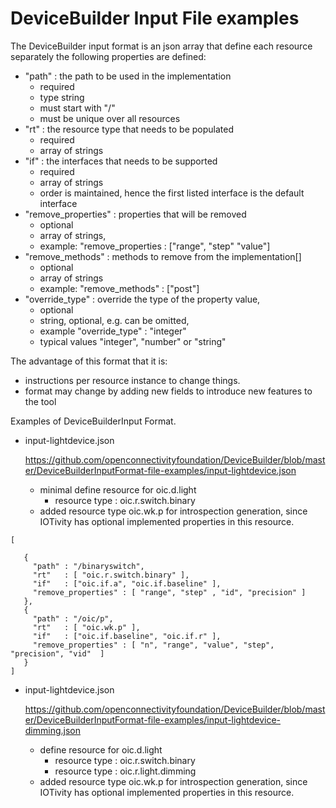 # DeviceBuilder Input File examples


The DeviceBuilder input format is an json array that define each resource separately
the following properties are defined:
  -  "path" : the path to be used in the implementation
        - required
        - type string
        - must start with "/"
        - must be unique over all resources
  -  "rt"   : the resource type that needs to be populated
        - required
        - array of strings
  -  "if"   : the interfaces that needs to be supported
        - required
        - array of strings
        - order is maintained, hence the first listed interface is the default interface
  -  "remove_properties" : properties that will be removed
        - optional
        - array of strings, 
        - example: "remove_properties : ["range", "step" "value"]
  -  "remove_methods" :  methods to remove from the implementation[]
        - optional
        - array of strings
        - example: "remove_methods" : ["post"]
  -  "override_type" :  override the type of the property value,  
        - optional
        - string, optional, e.g. can be omitted,
        - example  "override_type" :  "integer" 
        - typical values "integer", "number" or "string"

The advantage of this format that it is:
- instructions per resource instance to change things.
- format may change by adding new fields to introduce new features to the tool


Examples of DeviceBuilderInput Format.


- input-lightdevice.json

    https://github.com/openconnectivityfoundation/DeviceBuilder/blob/master/DeviceBuilderInputFormat-file-examples/input-lightdevice.json
  
    - minimal define resource for oic.d.light 
        - resource type : oic.r.switch.binary
    - added resource type oic.wk.p for introspection generation, since IOTivity has optional implemented properties in this resource.
 ```
 [

    {
      "path" : "/binaryswitch",
      "rt"   : [ "oic.r.switch.binary" ],
      "if"   : ["oic.if.a", "oic.if.baseline" ],
      "remove_properties" : [ "range", "step" , "id", "precision" ]
    },
    {
      "path" : "/oic/p",
      "rt"   : [ "oic.wk.p" ],
      "if"   : ["oic.if.baseline", "oic.if.r" ],
      "remove_properties" : [ "n", "range", "value", "step", "precision", "vid"  ]
    }
]

```

  
  
  
- input-lightdevice.json

    https://github.com/openconnectivityfoundation/DeviceBuilder/blob/master/DeviceBuilderInputFormat-file-examples/input-lightdevice-dimming.json
  
    - define resource for oic.d.light 
        - resource type : oic.r.switch.binary
        - resource type : oic.r.light.dimming
    - added resource type oic.wk.p for introspection generation, since IOTivity has optional implemented properties in this resource.